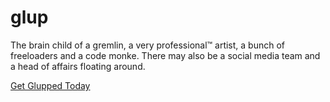 # glup

The brain child of a gremlin, a very professional™ artist, a bunch of freeloaders and a code monke. There may also be a social media team and a head of affairs floating around.

[Get Glupped Today](glupshitto.com)
